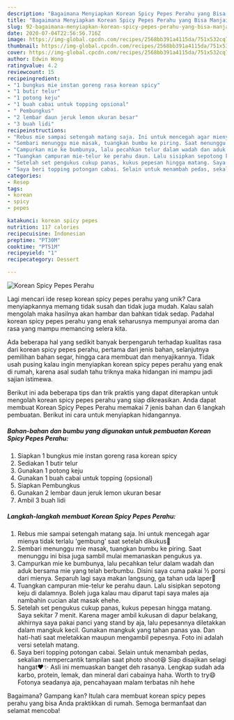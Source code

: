 ```yaml
---
description: "Bagaimana Menyiapkan Korean Spicy Pepes Perahu yang Bisa Manjain Lidah"
title: "Bagaimana Menyiapkan Korean Spicy Pepes Perahu yang Bisa Manjain Lidah"
slug: 92-bagaimana-menyiapkan-korean-spicy-pepes-perahu-yang-bisa-manjain-lidah
date: 2020-07-04T22:56:56.716Z
image: https://img-global.cpcdn.com/recipes/2568bb391a4115da/751x532cq70/korean-spicy-pepes-perahu-foto-resep-utama.jpg
thumbnail: https://img-global.cpcdn.com/recipes/2568bb391a4115da/751x532cq70/korean-spicy-pepes-perahu-foto-resep-utama.jpg
cover: https://img-global.cpcdn.com/recipes/2568bb391a4115da/751x532cq70/korean-spicy-pepes-perahu-foto-resep-utama.jpg
author: Edwin Wong
ratingvalue: 4.2
reviewcount: 15
recipeingredient:
- "1 bungkus mie instan goreng rasa korean spicy"
- "1 butir telur"
- "1 potong keju"
- "1 buah cabai untuk topping opsional"
- " Pembungkus"
- "2 lembar daun jeruk lemon ukuran besar"
- "3 buah lidi"
recipeinstructions:
- "Rebus mie sampai setengah matang saja. Ini untuk mencegah agar mienya tidak terlalu &#39;gembung&#39; saat setelah dikukus🤭"
- "Sembari menunggu mie masak, tuangkan bumbu ke piring. Saat menunggu ini bisa juga sambil mulai memanaskan pengukus ya."
- "Campurkan mie ke bumbunya, lalu pecahkan telur dalam wadah dan aduk bersama mie yang telah berbumbu. Disini saya cuma pakai ½ porsi dari mienya. Separuh lagi saya makan langsung, ga tahan uda laper🙈"
- "Tuangkan campuran mie-telur ke perahu daun. Lalu sisipkan sepotong keju di dalamnya. Boleh juga kalau mau diparut tapi saya males aja nambahin cucian alat masak ehehe."
- "Setelah set pengukus cukup panas, kukus pepesan hingga matang. Saya sekitar 7 menit. Karena mager ambil kukusan di dapur belakang, akhirnya saya pakai panci yang stand by aja, lalu pepesannya diletakkan dalam mangkuk kecil. Gunakan mangkuk yang tahan panas yaa. Dan hati-hati saat meletakkan maupun mengambil pepesnya. Foto ini adalah versi setelah matang."
- "Saya beri topping potongan cabai. Selain untuk menambah pedas, sekalian mempercantik tampilan saat photo shoot😆 Siap disajikan selagi hangat❤️✨ Asli ini memuaskan banget deh rasanya. Lengkap sudah ada karbo, protein, lemak, dan mineral dari cabainya haha. Worth to try😄 Fotonya seadanya aja, pencahayaan malam terbatas nih hehe"
categories:
- Resep
tags:
- korean
- spicy
- pepes

katakunci: korean spicy pepes 
nutrition: 117 calories
recipecuisine: Indonesian
preptime: "PT30M"
cooktime: "PT51M"
recipeyield: "1"
recipecategory: Dessert

---
```



![Korean Spicy Pepes Perahu](https://img-global.cpcdn.com/recipes/2568bb391a4115da/751x532cq70/korean-spicy-pepes-perahu-foto-resep-utama.jpg)

Lagi mencari ide resep korean spicy pepes perahu yang unik? Cara menyiapkannya memang tidak susah dan tidak juga mudah. Kalau salah mengolah maka hasilnya akan hambar dan bahkan tidak sedap. Padahal korean spicy pepes perahu yang enak seharusnya mempunyai aroma dan rasa yang mampu memancing selera kita.

Ada beberapa hal yang sedikit banyak berpengaruh terhadap kualitas rasa dari korean spicy pepes perahu, pertama dari jenis bahan, selanjutnya pemilihan bahan segar, hingga cara membuat dan menyajikannya. Tidak usah pusing kalau ingin menyiapkan korean spicy pepes perahu yang enak di rumah, karena asal sudah tahu triknya maka hidangan ini mampu jadi sajian istimewa.




Berikut ini ada beberapa tips dan trik praktis yang dapat diterapkan untuk mengolah korean spicy pepes perahu yang siap dikreasikan. Anda dapat membuat Korean Spicy Pepes Perahu memakai 7 jenis bahan dan 6 langkah pembuatan. Berikut ini cara untuk menyiapkan hidangannya.

<!--inarticleads1-->

##### Bahan-bahan dan bumbu yang digunakan untuk pembuatan Korean Spicy Pepes Perahu:

1. Siapkan 1 bungkus mie instan goreng rasa korean spicy
1. Sediakan 1 butir telur
1. Gunakan 1 potong keju
1. Gunakan 1 buah cabai untuk topping (opsional)
1. Siapkan  Pembungkus
1. Gunakan 2 lembar daun jeruk lemon ukuran besar
1. Ambil 3 buah lidi




<!--inarticleads2-->

##### Langkah-langkah membuat Korean Spicy Pepes Perahu:

1. Rebus mie sampai setengah matang saja. Ini untuk mencegah agar mienya tidak terlalu &#39;gembung&#39; saat setelah dikukus🤭
1. Sembari menunggu mie masak, tuangkan bumbu ke piring. Saat menunggu ini bisa juga sambil mulai memanaskan pengukus ya.
1. Campurkan mie ke bumbunya, lalu pecahkan telur dalam wadah dan aduk bersama mie yang telah berbumbu. Disini saya cuma pakai ½ porsi dari mienya. Separuh lagi saya makan langsung, ga tahan uda laper🙈
1. Tuangkan campuran mie-telur ke perahu daun. Lalu sisipkan sepotong keju di dalamnya. Boleh juga kalau mau diparut tapi saya males aja nambahin cucian alat masak ehehe.
1. Setelah set pengukus cukup panas, kukus pepesan hingga matang. Saya sekitar 7 menit. Karena mager ambil kukusan di dapur belakang, akhirnya saya pakai panci yang stand by aja, lalu pepesannya diletakkan dalam mangkuk kecil. Gunakan mangkuk yang tahan panas yaa. Dan hati-hati saat meletakkan maupun mengambil pepesnya. Foto ini adalah versi setelah matang.
1. Saya beri topping potongan cabai. Selain untuk menambah pedas, sekalian mempercantik tampilan saat photo shoot😆 Siap disajikan selagi hangat❤️✨ Asli ini memuaskan banget deh rasanya. Lengkap sudah ada karbo, protein, lemak, dan mineral dari cabainya haha. Worth to try😄 Fotonya seadanya aja, pencahayaan malam terbatas nih hehe




Bagaimana? Gampang kan? Itulah cara membuat korean spicy pepes perahu yang bisa Anda praktikkan di rumah. Semoga bermanfaat dan selamat mencoba!
